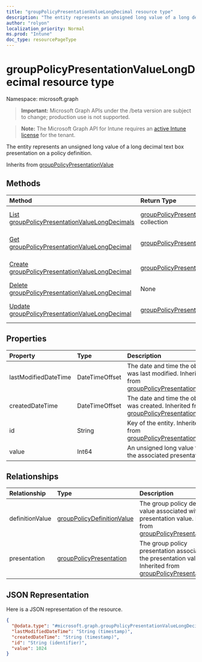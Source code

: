 ```yaml
---
title: "groupPolicyPresentationValueLongDecimal resource type"
description: "The entity represents an unsigned long value of a long decimal text box presentation on a policy definition."
author: "rolyon"
localization_priority: Normal
ms.prod: "Intune"
doc_type: resourcePageType
---
```


# groupPolicyPresentationValueLongDecimal resource type

Namespace: microsoft.graph

> **Important:** Microsoft Graph APIs under the /beta version are subject to change; production use is not supported.

> **Note:** The Microsoft Graph API for Intune requires an [active Intune license](https://go.microsoft.com/fwlink/?linkid=839381) for the tenant.

The entity represents an unsigned long value of a long decimal text box presentation on a policy definition.


Inherits from [groupPolicyPresentationValue](../resources/intune-grouppolicy-grouppolicypresentationvalue.md)

## Methods
|Method|Return Type|Description|
|:---|:---|:---|
|[List groupPolicyPresentationValueLongDecimals](../api/intune-grouppolicy-grouppolicypresentationvaluelongdecimal-list.md)|[groupPolicyPresentationValueLongDecimal](../resources/intune-grouppolicy-grouppolicypresentationvaluelongdecimal.md) collection|List properties and relationships of the [groupPolicyPresentationValueLongDecimal](../resources/intune-grouppolicy-grouppolicypresentationvaluelongdecimal.md) objects.|
|[Get groupPolicyPresentationValueLongDecimal](../api/intune-grouppolicy-grouppolicypresentationvaluelongdecimal-get.md)|[groupPolicyPresentationValueLongDecimal](../resources/intune-grouppolicy-grouppolicypresentationvaluelongdecimal.md)|Read properties and relationships of the [groupPolicyPresentationValueLongDecimal](../resources/intune-grouppolicy-grouppolicypresentationvaluelongdecimal.md) object.|
|[Create groupPolicyPresentationValueLongDecimal](../api/intune-grouppolicy-grouppolicypresentationvaluelongdecimal-create.md)|[groupPolicyPresentationValueLongDecimal](../resources/intune-grouppolicy-grouppolicypresentationvaluelongdecimal.md)|Create a new [groupPolicyPresentationValueLongDecimal](../resources/intune-grouppolicy-grouppolicypresentationvaluelongdecimal.md) object.|
|[Delete groupPolicyPresentationValueLongDecimal](../api/intune-grouppolicy-grouppolicypresentationvaluelongdecimal-delete.md)|None|Deletes a [groupPolicyPresentationValueLongDecimal](../resources/intune-grouppolicy-grouppolicypresentationvaluelongdecimal.md).|
|[Update groupPolicyPresentationValueLongDecimal](../api/intune-grouppolicy-grouppolicypresentationvaluelongdecimal-update.md)|[groupPolicyPresentationValueLongDecimal](../resources/intune-grouppolicy-grouppolicypresentationvaluelongdecimal.md)|Update the properties of a [groupPolicyPresentationValueLongDecimal](../resources/intune-grouppolicy-grouppolicypresentationvaluelongdecimal.md) object.|

## Properties
|Property|Type|Description|
|:---|:---|:---|
|lastModifiedDateTime|DateTimeOffset|The date and time the object was last modified. Inherited from [groupPolicyPresentationValue](../resources/intune-grouppolicy-grouppolicypresentationvalue.md)|
|createdDateTime|DateTimeOffset|The date and time the object was created. Inherited from [groupPolicyPresentationValue](../resources/intune-grouppolicy-grouppolicypresentationvalue.md)|
|id|String|Key of the entity. Inherited from [groupPolicyPresentationValue](../resources/intune-grouppolicy-grouppolicypresentationvalue.md)|
|value|Int64|An unsigned long value for the associated presentation.|

## Relationships
|Relationship|Type|Description|
|:---|:---|:---|
|definitionValue|[groupPolicyDefinitionValue](../resources/intune-grouppolicy-grouppolicydefinitionvalue.md)|The group policy definition value associated with the presentation value. Inherited from [groupPolicyPresentationValue](../resources/intune-grouppolicy-grouppolicypresentationvalue.md)|
|presentation|[groupPolicyPresentation](../resources/intune-grouppolicy-grouppolicypresentation.md)|The group policy presentation associated with the presentation value. Inherited from [groupPolicyPresentationValue](../resources/intune-grouppolicy-grouppolicypresentationvalue.md)|

## JSON Representation
Here is a JSON representation of the resource.
<!-- {
  "blockType": "resource",
  "keyProperty": "id",
  "@odata.type": "microsoft.graph.groupPolicyPresentationValueLongDecimal"
}
-->
``` json
{
  "@odata.type": "#microsoft.graph.groupPolicyPresentationValueLongDecimal",
  "lastModifiedDateTime": "String (timestamp)",
  "createdDateTime": "String (timestamp)",
  "id": "String (identifier)",
  "value": 1024
}
```



